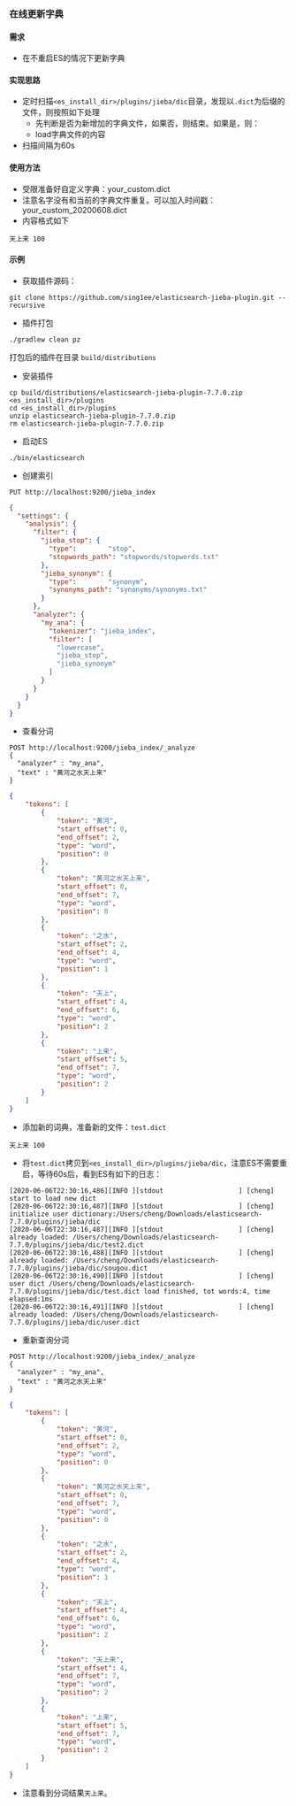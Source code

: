 ### 在线更新字典

#### 需求

- 在不重启ES的情况下更新字典

#### 实现思路

- 定时扫描`<es_install_dir>/plugins/jieba/dic`目录，发现以`.dict`为后缀的文件，则按照如下处理
    - 先判断是否为新增加的字典文件，如果否，则结束。如果是，则：
    - load字典文件的内容
- 扫描间隔为60s

#### 使用方法

- 受限准备好自定义字典：your_custom.dict
- 注意名字没有和当前的字典文件重复。可以加入时间戳：your_custom_20200608.dict
- 内容格式如下

```shell script
天上来 100
```

#### 示例

- 获取插件源码：

```shell script
git clone https://github.com/sing1ee/elasticsearch-jieba-plugin.git --recursive
```

- 插件打包

```shell script
./gradlew clean pz
```

打包后的插件在目录 `build/distributions`

- 安装插件

```shell script
cp build/distributions/elasticsearch-jieba-plugin-7.7.0.zip <es_install_dir>/plugins
cd <es_install_dir>/plugins
unzip elasticsearch-jieba-plugin-7.7.0.zip
rm elasticsearch-jieba-plugin-7.7.0.zip
```

- 启动ES

```shell script
./bin/elasticsearch
```

- 创建索引

```shell script
PUT http://localhost:9200/jieba_index
```

```json
{
  "settings": {
    "analysis": {
      "filter": {
        "jieba_stop": {
          "type":        "stop",
          "stopwords_path": "stopwords/stopwords.txt"
        },
        "jieba_synonym": {
          "type":        "synonym",
          "synonyms_path": "synonyms/synonyms.txt"
        }
      },
      "analyzer": {
        "my_ana": {
          "tokenizer": "jieba_index",
          "filter": [
            "lowercase",
            "jieba_stop",
            "jieba_synonym"
          ]
        }
      }
    }
  }
}
```

- 查看分词

```shell script
POST http://localhost:9200/jieba_index/_analyze
{
  "analyzer" : "my_ana",
  "text" : "黄河之水天上来"
}
```

```json
{
    "tokens": [
        {
            "token": "黄河",
            "start_offset": 0,
            "end_offset": 2,
            "type": "word",
            "position": 0
        },
        {
            "token": "黄河之水天上来",
            "start_offset": 0,
            "end_offset": 7,
            "type": "word",
            "position": 0
        },
        {
            "token": "之水",
            "start_offset": 2,
            "end_offset": 4,
            "type": "word",
            "position": 1
        },
        {
            "token": "天上",
            "start_offset": 4,
            "end_offset": 6,
            "type": "word",
            "position": 2
        },
        {
            "token": "上来",
            "start_offset": 5,
            "end_offset": 7,
            "type": "word",
            "position": 2
        }
    ]
}
```

- 添加新的词典，准备新的文件：`test.dict`

```shell script
天上来 100
```

- 将`test.dict`拷贝到`<es_install_dir>/plugins/jieba/dic`，注意ES不需要重启，等待60s后，看到ES有如下的日志：

```shell script
[2020-06-06T22:30:16,486][INFO ][stdout                   ] [cheng] start to load new dict
[2020-06-06T22:30:16,487][INFO ][stdout                   ] [cheng] initialize user dictionary:/Users/cheng/Downloads/elasticsearch-7.7.0/plugins/jieba/dic
[2020-06-06T22:30:16,487][INFO ][stdout                   ] [cheng] already loaded: /Users/cheng/Downloads/elasticsearch-7.7.0/plugins/jieba/dic/test2.dict
[2020-06-06T22:30:16,488][INFO ][stdout                   ] [cheng] already loaded: /Users/cheng/Downloads/elasticsearch-7.7.0/plugins/jieba/dic/sougou.dict
[2020-06-06T22:30:16,490][INFO ][stdout                   ] [cheng] user dict /Users/cheng/Downloads/elasticsearch-7.7.0/plugins/jieba/dic/test.dict load finished, tot words:4, time elapsed:1ms
[2020-06-06T22:30:16,491][INFO ][stdout                   ] [cheng] already loaded: /Users/cheng/Downloads/elasticsearch-7.7.0/plugins/jieba/dic/user.dict
```

- 重新查询分词

```shell script
POST http://localhost:9200/jieba_index/_analyze
{
  "analyzer" : "my_ana",
  "text" : "黄河之水天上来"
}
```

```json
{
    "tokens": [
        {
            "token": "黄河",
            "start_offset": 0,
            "end_offset": 2,
            "type": "word",
            "position": 0
        },
        {
            "token": "黄河之水天上来",
            "start_offset": 0,
            "end_offset": 7,
            "type": "word",
            "position": 0
        },
        {
            "token": "之水",
            "start_offset": 2,
            "end_offset": 4,
            "type": "word",
            "position": 1
        },
        {
            "token": "天上",
            "start_offset": 4,
            "end_offset": 6,
            "type": "word",
            "position": 2
        },
        {
            "token": "天上来",
            "start_offset": 4,
            "end_offset": 7,
            "type": "word",
            "position": 2
        },
        {
            "token": "上来",
            "start_offset": 5,
            "end_offset": 7,
            "type": "word",
            "position": 2
        }
    ]
}
```

- 注意看到分词结果`天上来`。